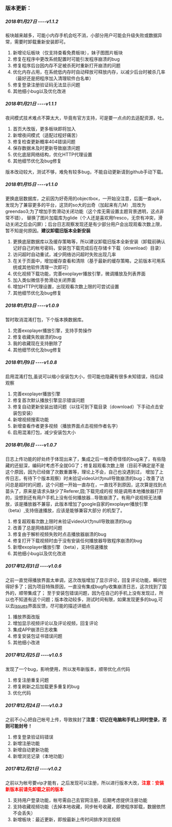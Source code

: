 ### 版本更新：
##### 2018年1月27日    ----v1.1.2
板块越来越多，可能小内存手机会吃不消，小部分用户可能会升级失败或数据异常，需要时卸载重新安装即可。
1.	新增论坛板块（仅支持查看免费板块），妹子图图片板块
2.	修复在程序中更改系统配置时可能引发程序崩溃的bug
3.	修复程序后台因内存不足被杀死时重新打开崩溃的问题
4.	优化内存占用，在系统低内存时自动释放可释放内存，以减少后台时被杀几率（最好还是把程序加入清理软件白名单）
5.	修复登录注册验证码无法显示问题
6.	其他细小bug以及优化改进

##### 2018年1月21日    ----v1.1.1
夜间模式技术难点不算太大，毕竟有官方支持，可是要一点点的去适配资源，吐。

1. 首页大改版，更多板块即将加入
2. 新增夜间模式（适配过程好痛苦）
3. 修复检查更新概率404错误问题
4. 保存数据未及时更新导致崩溃问题
5. 优化底层网络结构，优化HTTP代理设置
6. 其他细节优化及bug修复

版本改动较大，测试不够，难免有较多bug，不能自动更新请到github手动下载。


##### 2018年1月15日    ----v1.1.0
更换底层数据库，之前因为好奇用的objectbox，一开始没注意，后面一查apk，发现为了兼容更多的平台，这货的so大的出奇（加起来有几M）,现改为greendao3;为了增加手势滑动关闭功能（这个库无需设置主题背景透明，这点非常不错），
替换了图片加载库为glide（个人还是喜欢用fresco，无奈有冲突，滑动关闭之后会闪屏）；后台日志观察发现还是有少部分用户会出现观看次数上限，暂不知是何原因。**建议卸载旧版本全新安装**

1. 更换底层数据库以及缓存策略等，所以建议卸载旧版本全新安装（卸载前确认记好自己的帐号密码，安装包下载完成后在存储卡下载（download）目录）
2. 访问超时自动重试，减少网络访问超时失败出现几率
3. 在关于页面中，增加缓存查看和清除（基于最新的缓存策略，之前版本可用系统或其他软件清理一次即可）
4. 优化视频下载功能，完善exoplayer播放引擎，微调播放及列表界面
5. 加入类似微信手势滑动关闭界面
6. 增加HTTP代理设置，出现观看次数上限的可尝试设置
7. 其他细节优化及bug修复

##### 2018年1月13日    ----v1.0.9
暂时取消混淆打包，下个版本换数据库。

1. 完善exoplayer播放引擎，支持手势操作
2. 修复收藏失败崩溃的bug
3. 我的收藏现在支持删除了
4. 其他细节优化及bug修复

##### 2018年1月9日    ----v1.0.8
启用混淆打包,虽说可以缩小安装包大小，但可能也隐藏有很多未知错误，待后续观察

1. 完善exoplayer播放引擎
2. 修复首次默认播放引擎显示错误问题
3. 修复自动更新安装出错问题（以往可到下载目录（download）下手动点击安装包安装）
4. 新增视频搜索功能
5. 新增查看作者更多视频（播放界面点击视频作者名字）
6. 启用混淆打包，减少安装包大小


##### 2018年1月6日    ----v1.0.7
日志上传功能的好处终于体现出来了，集成之后一堆奇奇怪怪的bug来了，有些隐藏的还挺深，编码时考虑不全就GG了；修复超观看次数上限（目前不确定是不是这个原因，因为已经做了次数重置等，理论上不会，自己也没遇到过，
增加了上传日志，有待下个版本观察）时未验证videoUrl为null导致崩溃的bug；改善了访问总是超时的问题，这个问题一开始一直存在，一直找不到原因，这次算是找到点苗头了，原来是请求头缺少了Referer,囧;下载完成的视
频是调用本地播放器打开的，没想到还有用户手机上没有任何播放器...导致崩溃了。有用户说视频无法播放，该是播放器不兼容，此版本增加了google自家的exoplayer播放引擎（beta）,支持倍速播放，应该是能够兼容大部分
的机型了。

1. 修复超观看次数上限时未验证videoUrl为null导致崩溃的bug
2. 改善了总是网络超时问题
3. 修复由于解析视频失败时点击播放器崩溃的bug
4. 修复打开下载视频时由于没有安装任何播放器导致程序崩溃的bug
5. 新增exoplayer播放引擎（beta），支持倍速播放
6. 其他细小bug以及优化改进

##### 2017年12月31日    ----v1.0.6
之前一直觉得播放界面太单调，这次改版增加了显示评论，回复评论功能，瞬间觉得好多了；因为项目特殊原因，一直没有集成bugfly收集崩溃日志，这次找到了国外的，顺带集成了；
至于安装包错误问题，因为在自己的手机上没有发现过，所以也不知道有这个问题；版本改动较多，测试时间有限，如果发现更多的bug,可以去[issues](https://github.com/techGay/91porn/issues)界面反馈，尽可能的描述详细点

1. 播放界面改版
2. 增加显示视频评论以及评论视频，回复评论
3. 集成APP崩溃日志收集
4. 修复安装包证书错误问题
5. 其他细小改进

##### 2017年12月25日    ----v1.0.5
发现了一个bug，影响使用，所以发布新版本，顺带优化点代码
1. 修复注册重复问题
2. 修复刷新之后加载更多重复的bug
3. 优化代码

##### 2017年12月24日    ----v1.0.3
之前不小心把自己帐号上传，导致挨封了**注意：切记在电脑和手机上同时登录，否则可能封号！**
1. 修复登录验证码错误
2. 新增注册功能
3. 新增自动更新功能
4. 新增浏览记录（本地功能）

##### 2017年12月21日    ----v1.0.2
之前以为帐号要vip才能有，之后发现可以注册，所以进行版本大改，<font color=red>**注意：安装新版本前请先卸载之前的版本**</font>
1. 支持用户登录功能，帐号需自己去官网注册，后期考虑提供注册功能
2. 支持收藏视频功能（去掉本地收藏，同步帐号收藏，即使程序卸载，数据依然不会丢失）
3. 新增板块：最近更新，即按最新上传时间排序浏览视频